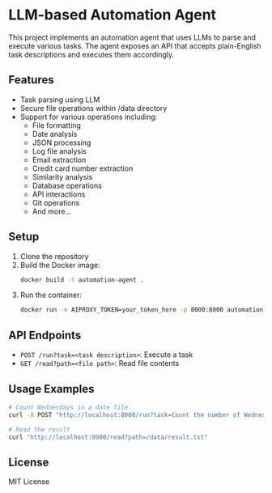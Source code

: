 # LLM-based Automation Agent

This project implements an automation agent that uses LLMs to parse and execute various tasks. The agent exposes an API that accepts plain-English task descriptions and executes them accordingly.

## Features

- Task parsing using LLM
- Secure file operations within /data directory
- Support for various operations including:
  - File formatting
  - Date analysis
  - JSON processing
  - Log file analysis
  - Email extraction
  - Credit card number extraction
  - Similarity analysis
  - Database operations
  - API interactions
  - Git operations
  - And more...

## Setup

1. Clone the repository
2. Build the Docker image:
   ```bash
   docker build -t automation-agent .
   ```
3. Run the container:
   ```bash
   docker run -e AIPROXY_TOKEN=your_token_here -p 8000:8000 automation-agent
   ```

## API Endpoints

- `POST /run?task=<task description>`: Execute a task
- `GET /read?path=<file path>`: Read file contents

## Usage Examples

```bash
# Count Wednesdays in a date file
curl -X POST "http://localhost:8000/run?task=Count the number of Wednesdays in /data/dates.txt and write to /data/result.txt"

# Read the result
curl "http://localhost:8000/read?path=/data/result.txt"
```

## License

MIT License